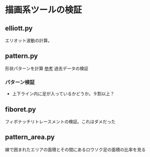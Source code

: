 # 描画系ツールの検証

## elliott.py
エリオット波動の計算。

## pattern.py
形状パターンを計算
[参考](http://zai.diamond.jp/articles/-/134822)
過去データの検証

### パターン検証
- 上下ライン内に足が入っているかどうか。９割以上？


## fiboret.py
フィボナッチリトレースメントの検証。これはダメだった



## pattern_area.py
線で囲まれたエリアの面積とその間にあるロウソク足の面積の比率を見る
